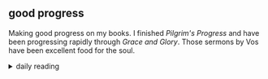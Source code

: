 ## good progress

Making good progress on my books. I finished *Pilgrim's Progress* and have been progressing rapidly through *Grace and Glory*. Those sermons by Vos have been excellent food for the soul.

<details markdown="1">
<summary>daily reading</summary>

| {{ page.date | date: "%B %-d, %Y" }} |
| :-------------: |
| [Gen. 2; Matt. 2; Ezra 2; Acts 2]({% link _Bible/Bible-year-1.md %}) |
| [WLC 62-69]({% link _wlc/wlc-month-1.md %}) |
| [The Nicene Creed](https://threeforms.org/the-nicene-creed/) |

</details>